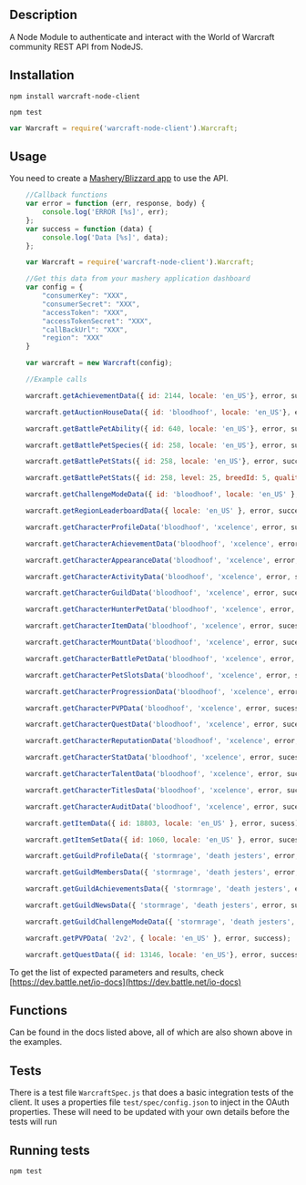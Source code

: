 ## Description
A Node Module to authenticate and interact with the World of Warcraft community REST API from NodeJS.

## Installation
```
npm install warcraft-node-client

npm test
```
```javascript
var Warcraft = require('warcraft-node-client').Warcraft;
```
## Usage
You need to create a [Mashery/Blizzard app](https://dev.battle.net/member/register) to use the API.

```javascript
	//Callback functions
	var error = function (err, response, body) {
    	console.log('ERROR [%s]', err);
	};
	var success = function (data) {
    	console.log('Data [%s]', data);
	};

    var Warcraft = require('warcraft-node-client').Warcraft;

	//Get this data from your mashery application dashboard
	var config = {
    	"consumerKey": "XXX",
    	"consumerSecret": "XXX",
    	"accessToken": "XXX",
    	"accessTokenSecret": "XXX",
    	"callBackUrl": "XXX",
    	"region": "XXX"
	}

    var warcraft = new Warcraft(config);

	//Example calls

    warcraft.getAchievementData({ id: 2144, locale: 'en_US'}, error, success);

    warcraft.getAuctionHouseData({ id: 'bloodhoof', locale: 'en_US'}, error, success);

    warcraft.getBattlePetAbility({ id: 640, locale: 'en_US'}, error, success);

    warcraft.getBattlePetSpecies({ id: 258, locale: 'en_US'}, error, success);

    warcraft.getBattlePetStats({ id: 258, locale: 'en_US'}, error, success);

    warcraft.getBattlePetStats({ id: 258, level: 25, breedId: 5, qualityId: 5,locale: 'en_US'}, error, success);

    warcraft.getChallengeModeData({ id: 'bloodhoof', locale: 'en_US' }, error, success);

    warcraft.getRegionLeaderboardData({ locale: 'en_US' }, error, success);

    warcraft.getCharacterProfileData('bloodhoof', 'xcelence', error, sucess);

    warcraft.getCharacterAchievementData('bloodhoof', 'xcelence', error, sucess);

    warcraft.getCharacterAppearanceData('bloodhoof', 'xcelence', error, sucess);

    warcraft.getCharacterActivityData('bloodhoof', 'xcelence', error, sucess);

    warcraft.getCharacterGuildData('bloodhoof', 'xcelence', error, sucess);

    warcraft.getCharacterHunterPetData('bloodhoof', 'xcelence', error, sucess);

    warcraft.getCharacterItemData('bloodhoof', 'xcelence', error, sucess);

    warcraft.getCharacterMountData('bloodhoof', 'xcelence', error, sucess);

    warcraft.getCharacterBattlePetData('bloodhoof', 'xcelence', error, sucess);

    warcraft.getCharacterPetSlotsData('bloodhoof', 'xcelence', error, sucess);

    warcraft.getCharacterProgressionData('bloodhoof', 'xcelence', error, sucess);

    warcraft.getCharacterPVPData('bloodhoof', 'xcelence', error, sucess);

    warcraft.getCharacterQuestData('bloodhoof', 'xcelence', error, sucess);

    warcraft.getCharacterReputationData('bloodhoof', 'xcelence', error, sucess);

    warcraft.getCharacterStatData('bloodhoof', 'xcelence', error, sucess);

    warcraft.getCharacterTalentData('bloodhoof', 'xcelence', error, sucess);

    warcraft.getCharacterTitlesData('bloodhoof', 'xcelence', error, sucess);

    warcraft.getCharacterAuditData('bloodhoof', 'xcelence', error, sucess);

    warcraft.getItemData({ id: 18803, locale: 'en_US' }, error, sucess);

    warcraft.getItemSetData({ id: 1060, locale: 'en_US' }, error, sucess);

    warcraft.getGuildProfileData({ 'stormrage', 'death jesters', error, success);

    warcraft.getGuildMembersData({ 'stormrage', 'death jesters', error, success);

    warcraft.getGuildAchievementsData({ 'stormrage', 'death jesters', error, success);

    warcraft.getGuildNewsData({ 'stormrage', 'death jesters', error, success);

    warcraft.getGuildChallengeModeData({ 'stormrage', 'death jesters', error, success);

    warcraft.getPVPData( '2v2', { locale: 'en_US' }, error, success);

    warcraft.getQuestData({ id: 13146, locale: 'en_US'}, error, success);

```
To get the list of expected parameters and results, check [https://dev.battle.net/io-docs](https://dev.battle.net/io-docs)

## Functions
Can be found in the docs listed above, all of which are also shown above in the examples.

## Tests

There is a test file `WarcraftSpec.js` that does a basic integration tests of the client.
It uses a properties file `test/spec/config.json` to inject in the OAuth properties.
These will need to be updated with your own details before the tests will run

## Running tests

	npm test